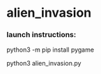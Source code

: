 # alien_invasion

### launch instructions:

python3 -m pip install pygame

python3 alien_invasion.py
